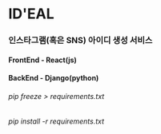 # ID'EAL
### 인스타그램(혹은 SNS) 아이디 생성 서비스

#### FrontEnd - React(js)
#### BackEnd - Django(python)

###### pip freeze > requirements.txt
###### pip install -r requirements.txt
